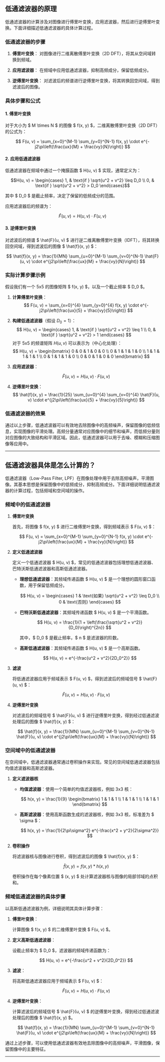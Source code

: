 ## 低通滤波器的原理

低通滤波器的计算涉及对图像进行傅里叶变换，应用滤波器，然后进行逆傅里叶变换。下面详细描述低通滤波器的具体计算过程。

### 低通滤波器的步骤

1. **傅里叶变换**：
   对图像进行二维离散傅里叶变换（2D DFT），将其从空间域转换到频域。

2. **应用滤波器**：
   在频域中应用低通滤波器，抑制高频成分，保留低频成分。

3. **逆傅里叶变换**：
   对滤波后的频谱进行逆傅里叶变换，将其转换回空间域，得到滤波后的图像。

### 具体步骤和公式

#### 1. 傅里叶变换

对于大小为 $ M \times N $ 的图像 $ f(x, y) $，二维离散傅里叶变换（2D DFT）的公式为：

$$ F(u, v) = \sum_{x=0}^{M-1} \sum_{y=0}^{N-1} f(x, y) \cdot e^{-j2\pi\left(\frac{ux}{M} + \frac{vy}{N}\right)} $$

#### 2. 应用低通滤波器

低通滤波器在频域中通过一个掩膜函数 $ H(u, v) $ 实现，通常定义为：

$$H(u, v) = \begin{cases}
1, & \text{if } \sqrt{u^2 + v^2} \leq D_0 \\
0, & \text{if } \sqrt{u^2 + v^2} > D_0
\end{cases}$$

其中 $ D_0 $ 是截止频率，决定了保留的低频成分的范围。

应用滤波器后的频谱为：

$$ \hat{F}(u, v) = H(u, v) \cdot F(u, v) $$

#### 3. 逆傅里叶变换

对滤波后的频谱 $ \hat{F}(u, v) $ 进行逆二维离散傅里叶变换（IDFT），将其转换回空间域，得到滤波后的图像 $ \hat{f}(x, y) $：

$$ \hat{f}(x, y) = \frac{1}{MN} \sum_{u=0}^{M-1} \sum_{v=0}^{N-1} \hat{F}(u, v) \cdot e^{j2\pi\left(\frac{ux}{M} + \frac{vy}{N}\right)} $$

### 实际计算步骤示例

假设我们有一个 5x5 的图像矩阵 $ f(x, y) $，以及一个截止频率 $ D_0 $。

1. **计算傅里叶变换**：
   $$
   F(u, v) = \sum_{x=0}^{4} \sum_{y=0}^{4} f(x, y) \cdot e^{-j2\pi\left(\frac{ux}{5} + \frac{vy}{5}\right)}
   $$

2. **构建低通滤波器**（假设 $D_0 = 1$）：
   $$
   H(u, v) = \begin{cases}
   1, & \text{if } \sqrt{u^2 + v^2} \leq 1 \\
   0, & \text{if } \sqrt{u^2 + v^2} > 1
   \end{cases}
   $$
   对于 5x5 的频谱矩阵 $H(u, v)$ 可以表示为（中心化处理）：
   $$
   H(u, v) = \begin{bmatrix}
   0 & 0 & 1 & 0 & 0 \\
   0 & 1 & 1 & 1 & 0 \\
   1 & 1 & 1 & 1 & 1 \\
   0 & 1 & 1 & 1 & 0 \\
   0 & 0 & 1 & 0 & 0
   \end{bmatrix}
   $$

3. **应用滤波器**：

   $$
   \hat{F}(u, v) = H(u, v) \cdot F(u, v)
   $$

4. **逆傅里叶变换**：
   $$
   \hat{f}(x, y) = \frac{1}{25} \sum_{u=0}^{4} \sum_{v=0}^{4} \hat{F}(u, v) \cdot e^{j2\pi\left(\frac{ux}{5} + \frac{vy}{5}\right)}
   $$

### 低通滤波器的效果

通过以上步骤，低通滤波器可以有效地去除图像中的高频噪声，保留图像的低频信息，实现图像的平滑处理。高频分量通常对应图像中的细节和噪声，而低频分量则对应图像的大致结构和平滑区域。因此，低通滤波器可以用于去噪、模糊和压缩图像等应用中。

------

## 低通滤波器具体是怎么计算的？

低通滤波器（Low-Pass Filter, LPF）在图像处理中用于去除高频噪声，平滑图像。其基本思想是保留图像中的低频成分，抑制高频成分。下面详细说明低通滤波器的计算过程，包括频域和空间域的操作。

### 频域中的低通滤波器

1. **傅里叶变换**

   首先，将图像 $ f(x, y) $ 进行二维傅里叶变换，得到频域表示 $ F(u, v) $：
   
   $$
   F(u, v) = \sum_{x=0}^{M-1} \sum_{y=0}^{N-1} f(x, y) \cdot e^{-j2\pi\left(\frac{ux}{M} + \frac{vy}{N}\right)}
   $$

2. **定义低通滤波器**

   定义一个低通滤波器 $ H(u, v) $，常见的低通滤波器包括理想低通滤波器、巴特沃斯低通滤波器和高斯低通滤波器。

   - **理想低通滤波器**：其频域传递函数 $ H(u, v) $ 是一个理想的圆形窗口函数，用于保留低频成分。
   
     $$
     H(u, v) = 
     \begin{cases} 
     1 & \text{如果} \sqrt{u^2 + v^2} \leq D_0 \\
     0 & \text{否则}
     \end{cases}
     $$

   - **巴特沃斯低通滤波器**：其频域传递函数 $ H(u, v) $ 是一个平滑函数。
   
     $$
     H(u, v) = \frac{1}{1 + \left(\frac{\sqrt{u^2 + v^2}}{D_0}\right)^{2n}}
     $$

     其中，$ D_0 $ 是截止频率，$ n $ 是滤波器的阶数。

   - **高斯低通滤波器**：其频域传递函数 $ H(u, v) $ 是一个高斯函数。
   
     $$
     H(u, v) = e^{-\frac{u^2 + v^2}{2D_0^2}}
     $$

3. **滤波**

   将低通滤波器应用于频域表示 $ F(u, v) $，得到滤波后的频域信号 $ \hat{F}(u, v) $：
   
   $$
   \hat{F}(u, v) = H(u, v) \cdot F(u, v)
   $$

4. **逆傅里叶变换**

   对滤波后的频域信号 $ \hat{F}(u, v) $ 进行逆傅里叶变换，得到经过低通滤波处理后的图像 $ \hat{f}(x, y) $：
   
   $$
   \hat{f}(x, y) = \frac{1}{MN} \sum_{u=0}^{M-1} \sum_{v=0}^{N-1} \hat{F}(u, v) \cdot e^{j2\pi\left(\frac{ux}{M} + \frac{vy}{N}\right)}
   $$

### 空间域中的低通滤波器

在空间域中，低通滤波器通常通过卷积操作来实现。常见的空间域低通滤波器包括均值滤波器和高斯滤波器。

1. **定义滤波器核**

   - **均值滤波器**：使用一个简单的均值滤波器核，例如 3x3 核：
   
     $$
     h(x, y) = \frac{1}{9} \begin{bmatrix}
     1 & 1 & 1 \\
     1 & 1 & 1 \\
     1 & 1 & 1
     \end{bmatrix}
     $$

   - **高斯滤波器**：使用高斯函数生成的滤波器核，例如 3x3 核，标准差为 $ \sigma $：
   
     $$
     h(x, y) = \frac{1}{2\pi\sigma^2} e^{-\frac{x^2 + y^2}{2\sigma^2}}
     $$

2. **卷积操作**

   将滤波器核与图像进行卷积，得到滤波后的图像 $ \hat{f}(x, y) $：
   
   $$
   \hat{f}(x, y) = f(x, y) \ast h(x, y)
   $$

   卷积操作在每个像素位置 $ (x, y) $ 处计算滤波器核与图像的局部邻域的点积和。

### 频域低通滤波器的具体步骤

以高斯低通滤波器为例，详细说明其具体计算步骤：

1. **傅里叶变换**：

   计算图像 $ f(x, y) $ 的二维傅里叶变换 $ F(u, v) $。

2. **定义高斯低通滤波器**：

   设截止频率为 $ D_0 $，滤波器的频域传递函数为：
   
   $$
   H(u, v) = e^{-\frac{u^2 + v^2}{2D_0^2}}
   $$

3. **滤波**：

   将高斯低通滤波器应用于频域表示 $ F(u, v) $：
   
   $$
   \hat{F}(u, v) = H(u, v) \cdot F(u, v)
   $$

4. **逆傅里叶变换**：

   计算滤波后的频域信号 $ \hat{F}(u, v) $ 的逆傅里叶变换，得到经过低通滤波处理后的图像 $ \hat{f}(x, y) $。
   
   $$
   \hat{f}(x, y) = \frac{1}{MN} \sum_{u=0}^{M-1} \sum_{v=0}^{N-1} \hat{F}(u, v) \cdot e^{j2\pi\left(\frac{ux}{M} + \frac{vy}{N}\right)}
   $$

通过上述步骤，可以使用低通滤波器有效地去除图像中的高频噪声，平滑图像，保留图像中的主要特征。

------









